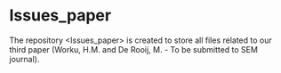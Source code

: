 # Issues_paper
The repository &lt;Issues_paper> is created to store all files related to our third paper (Worku, H.M. and De Rooij, M. - To be submitted to SEM journal). 
